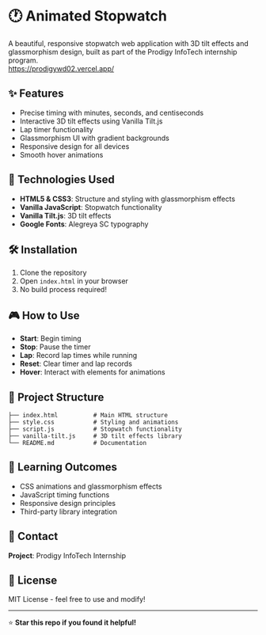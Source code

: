 # 🕐 Animated Stopwatch

A beautiful, responsive stopwatch web application with 3D tilt effects and glassmorphism design, built as part of the Prodigy InfoTech internship program.
<br>
https://prodigywd02.vercel.app/

## ✨ Features

- Precise timing with minutes, seconds, and centiseconds
- Interactive 3D tilt effects using Vanilla Tilt.js
- Lap timer functionality
- Glassmorphism UI with gradient backgrounds
- Responsive design for all devices
- Smooth hover animations

## 🚀 Technologies Used

- **HTML5 & CSS3**: Structure and styling with glassmorphism effects
- **Vanilla JavaScript**: Stopwatch functionality 
- **Vanilla Tilt.js**: 3D tilt effects
- **Google Fonts**: Alegreya SC typography

## 🛠️ Installation

1. Clone the repository
2. Open `index.html` in your browser
3. No build process required!

## 🎮 How to Use

- **Start**: Begin timing
- **Stop**: Pause the timer
- **Lap**: Record lap times while running
- **Reset**: Clear timer and lap records
- **Hover**: Interact with elements for animations

## 📁 Project Structure

```
├── index.html          # Main HTML structure
├── style.css           # Styling and animations
├── script.js           # Stopwatch functionality
├── vanilla-tilt.js     # 3D tilt effects library
└── README.md           # Documentation
```

## 🎯 Learning Outcomes

- CSS animations and glassmorphism effects
- JavaScript timing functions
- Responsive design principles
- Third-party library integration

## 📧 Contact
 
**Project**: Prodigy InfoTech Internship

## 📄 License

MIT License - feel free to use and modify!

---

⭐ **Star this repo if you found it helpful!**
